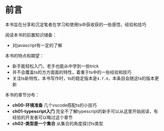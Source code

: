 # 前言

本书旨在分享和沉淀笔者在学习和使用ts中获收获的一些感悟，经验和技巧

阅读本书的前置知识储备：

 - 对javascript有一定的了解

本书的特点和期望：

 - 新手能轻松入门，老手也能从中学到一些trick
 - 并不会覆盖ts的方方面面的特性，着重于ts中的一些经验和技巧
 - 关注ts新特性，本书写作时，ts的稳定版本是`4.7.4`，本条目会随这ts的版本更新

本书的章节分布：

 - **ch00-环境准备** 几个vscode搭配ts的小技巧
 - **ch01-typescript入门** 完全不了解typescript的新手可以从这里开始阅读，有经验的开发者可以略过这个章节
 - **ch02-类型是一个集合** 从集合的角度探讨ts类型

